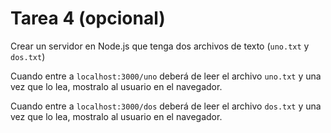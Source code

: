 # Tarea 4 (opcional)

Crear un servidor en Node.js que tenga dos archivos de texto (`uno.txt` y `dos.txt`)

Cuando entre a `localhost:3000/uno` deberá de leer el archivo `uno.txt` y una vez que lo lea, mostralo al usuario en el navegador.

Cuando entre a `localhost:3000/dos` deberá de leer el archivo `dos.txt` y una vez que lo lea, mostralo al usuario en el navegador.